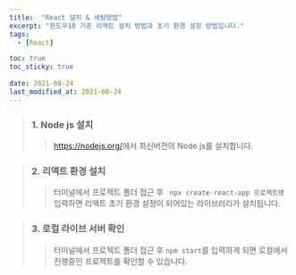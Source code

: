 ```yaml
---
title:  "React 설치 & 세팅방법"
excerpt: "윈도우10 기준 리액트 설치 방법과 초기 환경 설정 방법입니다."
tags:
  - [React]

toc: true
toc_sticky: true
 
date: 2021-08-24
last_modified_at: 2021-08-24
---
```


> ### 1. Node js 설치
>> <https://nodejs.org/>에서 최신버전의 Node js를 설치합니다.

> ### 2. 리액트 환경 설치 
>> 터미널에서 프로젝트 폴더 접근 후 ``` npx create-react-app 프로젝트명``` 입력하면 리액트 초기 환경 설정이 되어있는 라이브러리가 설치됩니다.

> ### 3. 로컬 라이브 서버 확인
>> 터미널에서 프로젝트 폴더 접근 후 ```npm start```를 입력하게 되면 로컬에서 진행중인 프로젝트를 확인할 수 있습니다.
